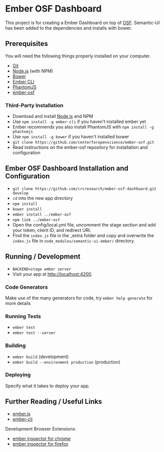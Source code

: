 # Ember OSF Dashboard

This project is for creating a Ember Dashboard on top of [OSF](http://osf.io).  Semantic-UI
has been added to the dependencies and installs with bower.  

## Prerequisites

You will need the following things properly installed on your computer.

*   [Git](http://git-scm.com/)
*   [Node.js](http://nodejs.org/) (with NPM)
*   [Bower](http://bower.io/)
*   [Ember CLI](http://ember-cli.com/)
*   [PhantomJS](http://phantomjs.org/)
*   [ember-osf](http://github.com/centerforopenscience/ember-osf.git)

### Third-Party Installation

*   Download and install [Node.js](https://nodejs.org/en/download/) and NPM
*   Use `npm install -g ember-cli` if you haven't installed ember yet
*   Ember recommends you also install PhantomJS with `npm install -g phantomjs`
*   Use `npm install -g bower` if you haven't installed bower
*   `git clone https://github.com/centerforopenscience/ember-osf.git`
*   Read instructions on the ember-osf repository for installation and configuration

## Ember OSF Dashboard Installation and Configuration

*   `git clone https://github.com/crcresearch/ember-osf-dashboard.git develop`
*   `cd` into the new app directory
*   `npm install`
*   `bower install`
*   `ember install ../ember-osf`
*   `npm link ../ember-osf`
*   Open the config/local.yml file, uncomment the stage section and add your token, client ID, and redirect URI.
*   Find the `index.js` file in the _extra folder and copy and overwrite the `index.js` file in
`node_modules/semantic-ui-ember/` directory.

## Running / Development

*   `BACKEND=stage ember server`
*   Visit your app at [http://localhost:4200](http://localhost:4200).

### Code Generators

Make use of the many generators for code, try `ember help generate` for more details

### Running Tests

*   `ember test`
*   `ember test --server`

### Building

*   `ember build` (development)
*   `ember build --environment production` (production)

### Deploying

Specify what it takes to deploy your app.

## Further Reading / Useful Links

*   [ember.js](http://emberjs.com/)
*   [ember-cli](http://ember-cli.com/)

Development Browser Extensions:

*   [ember inspector for
chrome](https://chrome.google.com/webstore/detail/ember-inspector/bmdblncegkenkacieihfhpjfppoconhi)
*   [ember inspector for firefox](https://addons.mozilla.org/en-US/firefox/addon/ember-inspector/)

